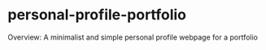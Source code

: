 # personal-profile-portfolio
Overview: A minimalist and simple personal profile webpage for a portfolio
